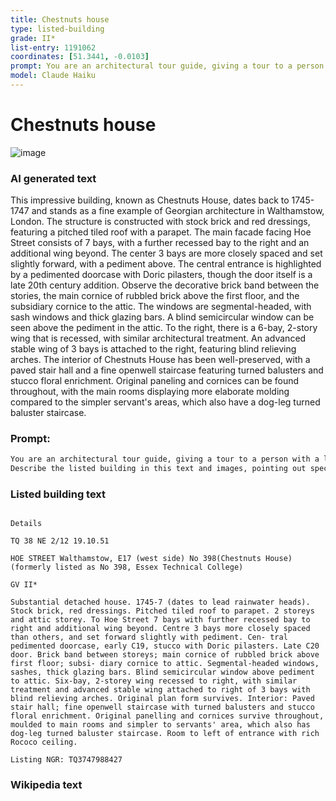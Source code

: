 ```yaml
---
title: Chestnuts house
type: listed-building
grade: II*
list-entry: 1191062
coordinates: [51.3441, -0.0103]
prompt: You are an architectural tour guide, giving a tour to a person with a lay interest in historical architecture. Describe the listed building in this text and images, pointing out specific features on the building to look out for. Please describe the as if you are standing in front of it from the perspective of the image. Do not use phrases like "Points to decorative details" => but instead phrases like "look at the decorative details". Please keep the answer to under 200 words. 
model: Claude Haiku
---
```

# Chestnuts house
![image](https://github.com/user-attachments/assets/92d87a1c-39db-4b4f-86e4-988c356b1550)


### AI generated text
This impressive building, known as Chestnuts House, dates back to 1745-1747 and stands as a fine example of Georgian architecture in Walthamstow, London. The structure is constructed with stock brick and red dressings, featuring a pitched tiled roof with a parapet.
The main facade facing Hoe Street consists of 7 bays, with a further recessed bay to the right and an additional wing beyond. The center 3 bays are more closely spaced and set slightly forward, with a pediment above. The central entrance is highlighted by a pedimented doorcase with Doric pilasters, though the door itself is a late 20th century addition.
Observe the decorative brick band between the stories, the main cornice of rubbled brick above the first floor, and the subsidiary cornice to the attic. The windows are segmental-headed, with sash windows and thick glazing bars. A blind semicircular window can be seen above the pediment in the attic.
To the right, there is a 6-bay, 2-story wing that is recessed, with similar architectural treatment. An advanced stable wing of 3 bays is attached to the right, featuring blind relieving arches.
The interior of Chestnuts House has been well-preserved, with a paved stair hall and a fine openwell staircase featuring turned balusters and stucco floral enrichment. Original paneling and cornices can be found throughout, with the main rooms displaying more elaborate molding compared to the simpler servant's areas, which also have a dog-leg turned baluster staircase.

### Prompt: 
```markdown
You are an architectural tour guide, giving a tour to a person with a lay interest in historical architecture.
Describe the listed building in this text and images, pointing out specific features on the building to look out for. Please describe the as if you are standing in front of it from the perspective of the image. Do not use phrases like "Points to decorative details" => but instead phrases like "look at the decorative details". Please keep the answer to under 200 words.
```

### Listed building text
```

Details

TQ 38 NE 2/12 19.10.51

HOE STREET Walthamstow, E17 (west side) No 398(Chestnuts House) (formerly listed as No 398, Essex Technical College)

GV II*

Substantial detached house. 1745-7 (dates to lead rainwater heads). Stock brick, red dressings. Pitched tiled roof to parapet. 2 storeys and attic storey. To Hoe Street 7 bays with further recessed bay to right and additional wing beyond. Centre 3 bays more closely spaced than others, and set forward slightly with pediment. Cen- tral pedimented doorcase, early C19, stucco with Doric pilasters. Late C20 door. Brick band between storeys; main cornice of rubbled brick above first floor; subsi- diary cornice to attic. Segmental-headed windows, sashes, thick glazing bars. Blind semicircular window above pediment to attic. Six-bay, 2-storey wing recessed to right, with similar treatment and advanced stable wing attached to right of 3 bays with blind relieving arches. Original plan form survives. Interior: Paved stair hall; fine openwell staircase with turned balusters and stucco floral enrichment. Original panelling and cornices survive throughout, moulded to main rooms and simpler to servants' area, which also has dog-leg turned baluster staircase. Room to left of entrance with rich Rococo ceiling.

Listing NGR: TQ3747988427

```
### Wikipedia text
```
```



